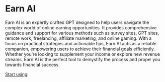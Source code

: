 # Earn AI

Earn AI is an expertly crafted GPT designed to help users navigate the complex world of online earning opportunities. It provides comprehensive guidance and support for various methods such as survey sites, GPT sites, remote work, freelancing, affiliate marketing, and online gaming. With a focus on practical strategies and actionable tips, Earn AI acts as a reliable companion, empowering users to achieve their financial goals efficiently. Whether you're looking to supplement your income or explore new revenue streams, Earn AI is the perfect tool to demystify the process and propel you towards financial success.

[Start using](https://chat.openai.com/g/g-03gMmWQdj)